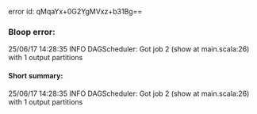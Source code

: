 error id: qMqaYx+0G2YgMVxz+b31Bg==
### Bloop error:

25/06/17 14:28:35 INFO DAGScheduler: Got job 2 (show at main.scala:26) with 1 output partitions
#### Short summary: 

25/06/17 14:28:35 INFO DAGScheduler: Got job 2 (show at main.scala:26) with 1 output partitions